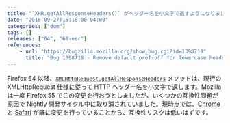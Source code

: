 ```yaml
---
title: "`XHR.getAllResponseHeaders()` がヘッダー名を小文字で返すようになりました"
date: "2018-09-27T15:18:00-04:00"
categories: ["dom"]
tags: []
releases: ["64", "68-esr"]
references:
    - url: "https://bugzilla.mozilla.org/show_bug.cgi?id=1398718"
      title: "Bug 1398718 - Remove default pref-off for lowercase header names in XHR.getAllResponseHeaders()"
---
```

Firefox 64 以降、[`XMLHttpRequest.getAllResponseHeaders`](https://developer.mozilla.org/docs/Web/API/XMLHttpRequest/getAllResponseHeaders) メソッドは、現行の XMLHttpRequest 仕様に従って HTTP ヘッダー名を小文字で返します。Mozilla は一度 Firefox 55 でこの変更を行おうとしましたが、いくつかの互換性問題が原因で Nightly 開発サイクル中に取り消されていました。現時点では、[Chrome](https://bugs.chromium.org/p/chromium/issues/detail?id=716994) と [Safari](https://bugs.webkit.org/show_bug.cgi?id=169286) が既に変更を行っていることから、互換性リスクは低いはずです。
